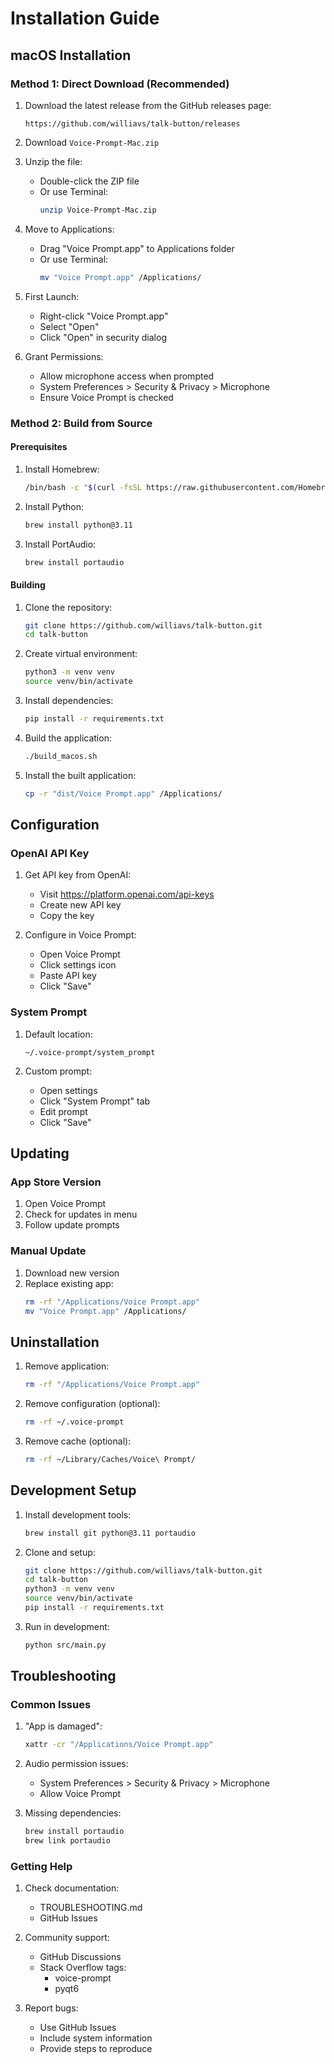 # Installation Guide

## macOS Installation

### Method 1: Direct Download (Recommended)

1. Download the latest release from the GitHub releases page:
   ```
   https://github.com/williavs/talk-button/releases
   ```

2. Download `Voice-Prompt-Mac.zip`

3. Unzip the file:
   - Double-click the ZIP file
   - Or use Terminal:
     ```bash
     unzip Voice-Prompt-Mac.zip
     ```

4. Move to Applications:
   - Drag "Voice Prompt.app" to Applications folder
   - Or use Terminal:
     ```bash
     mv "Voice Prompt.app" /Applications/
     ```

5. First Launch:
   - Right-click "Voice Prompt.app"
   - Select "Open"
   - Click "Open" in security dialog

6. Grant Permissions:
   - Allow microphone access when prompted
   - System Preferences > Security & Privacy > Microphone
   - Ensure Voice Prompt is checked

### Method 2: Build from Source

#### Prerequisites

1. Install Homebrew:
   ```bash
   /bin/bash -c "$(curl -fsSL https://raw.githubusercontent.com/Homebrew/install/HEAD/install.sh)"
   ```

2. Install Python:
   ```bash
   brew install python@3.11
   ```

3. Install PortAudio:
   ```bash
   brew install portaudio
   ```

#### Building

1. Clone the repository:
   ```bash
   git clone https://github.com/williavs/talk-button.git
   cd talk-button
   ```

2. Create virtual environment:
   ```bash
   python3 -m venv venv
   source venv/bin/activate
   ```

3. Install dependencies:
   ```bash
   pip install -r requirements.txt
   ```

4. Build the application:
   ```bash
   ./build_macos.sh
   ```

5. Install the built application:
   ```bash
   cp -r "dist/Voice Prompt.app" /Applications/
   ```

## Configuration

### OpenAI API Key

1. Get API key from OpenAI:
   - Visit https://platform.openai.com/api-keys
   - Create new API key
   - Copy the key

2. Configure in Voice Prompt:
   - Open Voice Prompt
   - Click settings icon
   - Paste API key
   - Click "Save"

### System Prompt

1. Default location:
   ```
   ~/.voice-prompt/system_prompt
   ```

2. Custom prompt:
   - Open settings
   - Click "System Prompt" tab
   - Edit prompt
   - Click "Save"

## Updating

### App Store Version

1. Open Voice Prompt
2. Check for updates in menu
3. Follow update prompts

### Manual Update

1. Download new version
2. Replace existing app:
   ```bash
   rm -rf "/Applications/Voice Prompt.app"
   mv "Voice Prompt.app" /Applications/
   ```

## Uninstallation

1. Remove application:
   ```bash
   rm -rf "/Applications/Voice Prompt.app"
   ```

2. Remove configuration (optional):
   ```bash
   rm -rf ~/.voice-prompt
   ```

3. Remove cache (optional):
   ```bash
   rm -rf ~/Library/Caches/Voice\ Prompt/
   ```

## Development Setup

1. Install development tools:
   ```bash
   brew install git python@3.11 portaudio
   ```

2. Clone and setup:
   ```bash
   git clone https://github.com/williavs/talk-button.git
   cd talk-button
   python3 -m venv venv
   source venv/bin/activate
   pip install -r requirements.txt
   ```

3. Run in development:
   ```bash
   python src/main.py
   ```

## Troubleshooting

### Common Issues

1. "App is damaged":
   ```bash
   xattr -cr "/Applications/Voice Prompt.app"
   ```

2. Audio permission issues:
   - System Preferences > Security & Privacy > Microphone
   - Allow Voice Prompt

3. Missing dependencies:
   ```bash
   brew install portaudio
   brew link portaudio
   ```

### Getting Help

1. Check documentation:
   - TROUBLESHOOTING.md
   - GitHub Issues

2. Community support:
   - GitHub Discussions
   - Stack Overflow tags:
     - voice-prompt
     - pyqt6

3. Report bugs:
   - Use GitHub Issues
   - Include system information
   - Provide steps to reproduce 